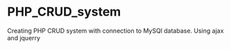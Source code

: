 # PHP_CRUD_system
Creating PHP CRUD system with connection to MySQl database. Using ajax and jquerry 
